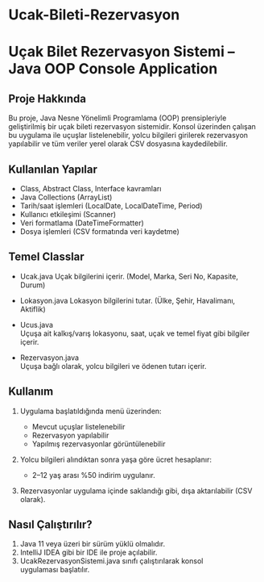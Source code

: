# Ucak-Bileti-Rezervasyon

# Uçak Bilet Rezervasyon Sistemi – Java OOP Console Application

## Proje Hakkında

Bu proje, Java Nesne Yönelimli Programlama (OOP) prensipleriyle geliştirilmiş bir uçak bileti rezervasyon sistemidir. Konsol üzerinden çalışan bu uygulama ile uçuşlar listelenebilir, yolcu bilgileri girilerek rezervasyon yapılabilir ve tüm veriler yerel olarak  CSV dosyasına  kaydedilebilir.


## Kullanılan Yapılar

- Class, Abstract Class, Interface kavramları
- Java Collections (ArrayList)
- Tarih/saat işlemleri (LocalDate, LocalDateTime, Period)
- Kullanıcı etkileşimi (Scanner)
- Veri formatlama (DateTimeFormatter)
- Dosya işlemleri (CSV formatında veri kaydetme)

 ## Temel Classlar

- Ucak.java
  Uçak bilgilerini içerir. (Model, Marka, Seri No, Kapasite, Durum)

- Lokasyon.java
  Lokasyon bilgilerini tutar. (Ülke, Şehir, Havalimanı, Aktiflik)

- Ucus.java  
  Uçuşa ait kalkış/varış lokasyonu, saat, uçak ve temel fiyat gibi bilgiler içerir.

- Rezervasyon.java  
  Uçuşa bağlı olarak, yolcu bilgileri ve ödenen tutarı içerir.

## Kullanım

1. Uygulama başlatıldığında menü üzerinden:
   - Mevcut uçuşlar listelenebilir
   - Rezervasyon yapılabilir
   - Yapılmış rezervasyonlar görüntülenebilir

2. Yolcu bilgileri alındıktan sonra yaşa göre ücret hesaplanır:
   - 2–12 yaş arası %50 indirim uygulanır.

3. Rezervasyonlar uygulama içinde saklandığı gibi, dışa aktarılabilir (CSV olarak).

 
## Nasıl Çalıştırılır?

1. Java 11 veya üzeri bir sürüm yüklü olmalıdır.
2. IntelliJ IDEA gibi bir IDE ile proje açılabilir.
3. UcakRezervasyonSistemi.java sınıfı çalıştırılarak konsol uygulaması başlatılır.
